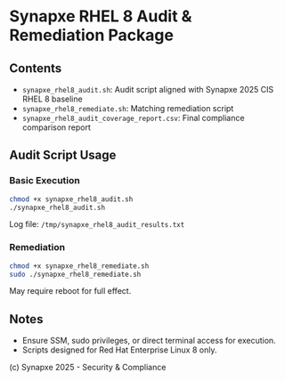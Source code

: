 # Synapxe RHEL 8 Audit & Remediation Package

## Contents

- `synapxe_rhel8_audit.sh`: Audit script aligned with Synapxe 2025 CIS RHEL 8 baseline
- `synapxe_rhel8_remediate.sh`: Matching remediation script
- `synapxe_rhel8_audit_coverage_report.csv`: Final compliance comparison report

## Audit Script Usage
### Basic Execution
```bash
chmod +x synapxe_rhel8_audit.sh
./synapxe_rhel8_audit.sh
```
Log file: `/tmp/synapxe_rhel8_audit_results.txt`

### Remediation
```bash
chmod +x synapxe_rhel8_remediate.sh
sudo ./synapxe_rhel8_remediate.sh
```
May require reboot for full effect.

## Notes

- Ensure SSM, sudo privileges, or direct terminal access for execution.
- Scripts designed for Red Hat Enterprise Linux 8 only.

(c) Synapxe 2025 - Security & Compliance
